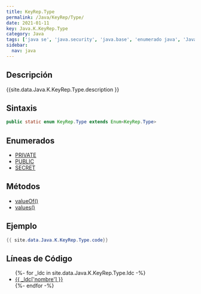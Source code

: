 ```yaml
---
title: KeyRep.Type
permalink: /Java/KeyRep/Type/
date: 2021-01-11
key: Java.K.KeyRep.Type
category: Java
tags: ['java se', 'java.security', 'java.base', 'enumerado java', 'Java 1.5']
sidebar: 
  nav: java
---
```


## Descripción
{{site.data.Java.K.KeyRep.Type.description }}

## Sintaxis
~~~java
public static enum KeyRep.Type extends Enum<KeyRep.Type>
~~~

## Enumerados
* [PRIVATE](/Java/KeyRep/Type/PRIVATE)
* [PUBLIC](/Java/KeyRep/Type/PUBLIC)
* [SECRET](/Java/KeyRep/Type/SECRET)

## Métodos
* [valueOf()](/Java/KeyRep/Type/valueOf)
* [values()](/Java/KeyRep/Type/values)

## Ejemplo
~~~java
{{ site.data.Java.K.KeyRep.Type.code}}
~~~

## Líneas de Código
<ul>
{%- for _ldc in site.data.Java.K.KeyRep.Type.ldc -%}
   <li>
       <a href="{{_ldc['url'] }}">{{ _ldc['nombre'] }}</a>
   </li>
{%- endfor -%}
</ul>

